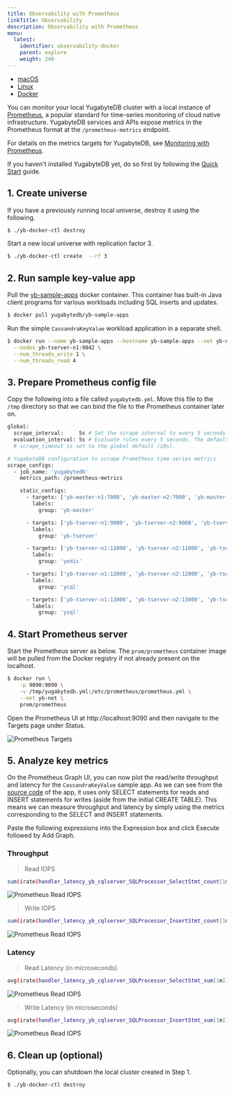 ```yaml
---
title: Observability with Prometheus
linkTitle: Observability 
description: Observability with Prometheus
menu:
  latest:
    identifier: observability-docker
    parent: explore
    weight: 240
---
```


<ul class="nav nav-tabs-alt nav-tabs-yb">

  <li >
    <a href="/latest/explore/observability-macos" class="nav-link">
      <i class="fab fa-apple" aria-hidden="true"></i>
      macOS
    </a>
  </li>

  <li >
    <a href="/latest/explore/observability-linux" class="nav-link">
      <i class="fab fa-linux" aria-hidden="true"></i>
      Linux
    </a>
  </li>

  <li >
    <a href="/latest/explore/observability-docker" class="nav-link active">
      <i class="fab fa-docker" aria-hidden="true"></i>
      Docker
    </a>
  </li>
<!--
  <li >
    <a href="/latest/explore/observability-kubernetes" class="nav-link">
      <i class="fas fa-cubes" aria-hidden="true"></i>
      Kubernetes
    </a>
  </li>
-->
</ul>

You can monitor your local YugabyteDB cluster with a local instance of [Prometheus](https://prometheus.io/), a popular standard for time-series monitoring of cloud native infrastructure. YugabyteDB services and APIs expose metrics in the Prometheus format at the `/prometheus-metrics` endpoint.

For details on the metrics targets for YugabyteDB, see [Monitoring with Prometheus](../../reference/configuration/default-ports/#monitoring-with-prometheus).

If you haven't installed YugabyteDB yet, do so first by following the [Quick Start](../../quick-start/install/) guide.

## 1. Create universe

If you have a previously running local universe, destroy it using the following.

```sh
$ ./yb-docker-ctl destroy
```

Start a new local universe with replication factor 3.

```sh
$ ./yb-docker-ctl create  --rf 3
```

## 2. Run sample key-value app

Pull the [yb-sample-apps](https://github.com/yugabyte/yb-sample-apps) docker container. This container has built-in Java client programs for various workloads including SQL inserts and updates.

```sh
$ docker pull yugabytedb/yb-sample-apps
```

Run the simple `CassandraKeyValue` workload application in a separate shell.

```sh
$ docker run --name yb-sample-apps --hostname yb-sample-apps --net yb-net yugabytedb/yb-sample-apps --workload CassandraKeyValue \
  --nodes yb-tserver-n1:9042 \
  --num_threads_write 1 \
  --num_threads_read 4
```

## 3. Prepare Prometheus config file

Copy the following into a file called `yugabytedb.yml`. Move this file to the `/tmp` directory so that we can bind the file to the Prometheus container later on.

```sh
global:
  scrape_interval:     5s # Set the scrape interval to every 5 seconds. Default is every 1 minute.
  evaluation_interval: 5s # Evaluate rules every 5 seconds. The default is every 1 minute.
  # scrape_timeout is set to the global default (10s).

# YugabyteDB configuration to scrape Prometheus time-series metrics 
scrape_configs:
  - job_name: 'yugabytedb'
    metrics_path: /prometheus-metrics

    static_configs:
      - targets: ['yb-master-n1:7000', 'yb-master-n2:7000', 'yb-master-n3:7000']
        labels:
          group: 'yb-master'

      - targets: ['yb-tserver-n1:9000', 'yb-tserver-n2:9000', 'yb-tserver-n3:9000']
        labels:
          group: 'yb-tserver'

      - targets: ['yb-tserver-n1:11000', 'yb-tserver-n2:11000', 'yb-tserver-n3:11000']
        labels:
          group: 'yedis'

      - targets: ['yb-tserver-n1:12000', 'yb-tserver-n2:12000', 'yb-tserver-n3:12000']
        labels:
          group: 'ycql'

      - targets: ['yb-tserver-n1:13000', 'yb-tserver-n2:13000', 'yb-tserver-n3:13000']
        labels:
          group: 'ysql'
```

## 4. Start Prometheus server

Start the Prometheus server as below. The `prom/prometheus` container image will be pulled from the Docker registry if not already present on the localhost.

```sh
$ docker run \
	-p 9090:9090 \
	-v /tmp/yugabytedb.yml:/etc/prometheus/prometheus.yml \
	--net yb-net \
    prom/prometheus
```

Open the Prometheus UI at http://localhost:9090 and then navigate to the Targets page under Status.

![Prometheus Targets](/images/ce/prom-targets-docker.png)

## 5. Analyze key metrics

On the Prometheus Graph UI, you can now plot the read/write throughput and latency for the `CassandraKeyValue` sample app. As we can see from the [source code](https://github.com/yugabyte/yugabyte-db/blob/master/java/yb-loadtester/src/main/java/com/yugabyte/sample/apps/CassandraKeyValue.java) of the app, it uses only SELECT statements for reads and INSERT statements for writes (aside from the initial CREATE TABLE). This means we can measure throughput and latency by simply using the metrics corresponding to the SELECT and INSERT statements.

Paste the following expressions into the Expression box and click Execute followed by Add Graph.

### Throughput

> Read IOPS

```sh
sum(irate(handler_latency_yb_cqlserver_SQLProcessor_SelectStmt_count[1m]))
```
![Prometheus Read IOPS](/images/ce/prom-read-iops.png)

>  Write IOPS

```sh
sum(irate(handler_latency_yb_cqlserver_SQLProcessor_InsertStmt_count[1m]))
```
![Prometheus Read IOPS](/images/ce/prom-write-iops.png)

### Latency

> Read Latency (in microseconds)

```sh
avg(irate(handler_latency_yb_cqlserver_SQLProcessor_SelectStmt_sum[1m])) / avg(irate(handler_latency_yb_cqlserver_SQLProcessor_SelectStmt_count[1m]))
```
![Prometheus Read IOPS](/images/ce/prom-read-latency.png)

> Write Latency (in microseconds)

```sh
avg(irate(handler_latency_yb_cqlserver_SQLProcessor_InsertStmt_sum[1m])) / avg(irate(handler_latency_yb_cqlserver_SQLProcessor_InsertStmt_count[1m]))
```
![Prometheus Read IOPS](/images/ce/prom-write-latency.png)

## 6. Clean up (optional)

Optionally, you can shutdown the local cluster created in Step 1.

```sh
$ ./yb-docker-ctl destroy
```

